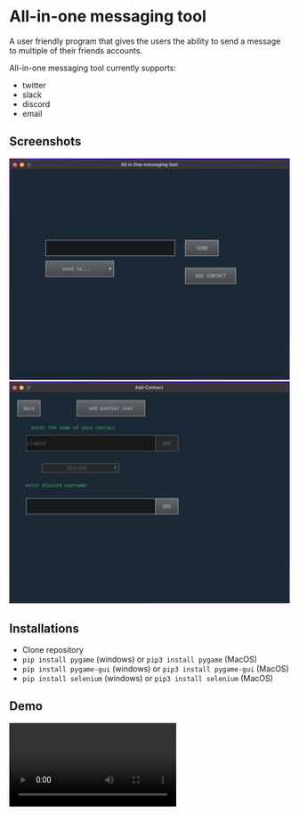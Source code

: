 # All-in-one messaging tool
A user friendly program that gives the users the ability to send a message to multiple of their friends accounts.

All-in-one messaging tool currently supports:
- twitter
- slack
- discord
- email

## Screenshots
![preview](assets/ScreenShot.png) 
![preview](assets/screenshot2.png)

## Installations
- Clone repository
- `pip install pygame` (windows) or `pip3 install pygame` (MacOS)
- `pip install pygame-gui` (windows) or `pip3 install pygame-gui` (MacOS)
- `pip install selenium` (windows) or `pip3 install selenium` (MacOS)

## Demo
![preview](assets/lv_0_20220507130753.mp4)